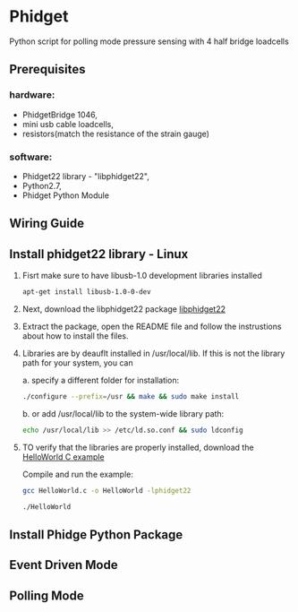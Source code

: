 # Phidget
Python script for polling mode pressure sensing with 4 half bridge loadcells

## Prerequisites
### hardware:  
* PhidgetBridge 1046, 
* mini usb cable loadcells, 
* resistors(match the resistance of the strain gauge)

### software:
* Phidget22 library - "libphidget22",
* Python2.7,
* Phidget Python Module

## Wiring Guide

## Install phidget22 library - Linux
1. Fisrt make sure to have libusb-1.0 development libraries installed
   ```bash
   apt-get install libusb-1.0-0-dev
   ```
2. Next, download the libphidget22 package 
[libphidget22](https://www.phidgets.com/downloads/phidget22/libraries/linux/libphidget22.tar.gz)

3. Extract the package, open the README file and follow the instrustions about how to install the files.

3. Libraries are by deauflt installed in /usr/local/lib. If this is not the library path for your system, you can

   a. specify a different folder for installation:
   ```bash
   ./configure --prefix=/usr && make && sudo make install
   ```
  
   b. or add /usr/local/lib to the system-wide library path:
  
   ```bash
   echo /usr/local/lib >> /etc/ld.so.conf && sudo ldconfig
   ```
4. TO verify that the libraries are properly installed, download the 
[HelloWorld C example](https://www.phidgets.com/downloads/phidget22/examples/c/Manager/Phidget22_HelloWorld_C_Ex.zip)

   Compile and run the example:
   ```bash
   gcc HelloWorld.c -o HelloWorld -lphidget22
   ```
   ```bash
   ./HelloWorld
   ```
## Install Phidge Python Package

## Event Driven Mode

## Polling Mode
